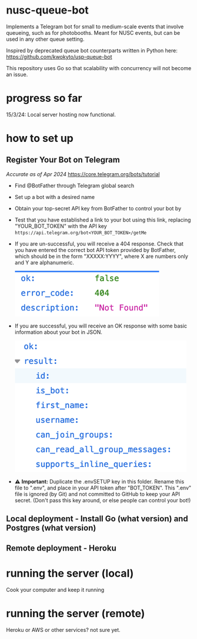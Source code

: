 # nusc-queue-bot
Implements a Telegram bot for small to medium-scale events that involve queueing, such as for photobooths. Meant for NUSC events, but can be used in any other queue setting.

Inspired by deprecated queue bot counterparts written in Python here:
https://github.com/kwokyto/usp-queue-bot

This repository uses Go so that scalability with concurrency will not become an issue.

# progress so far
15/3/24: Local server hosting now functional.

# how to set up

## Register Your Bot on Telegram
*Accurate as of Apr 2024*
https://core.telegram.org/bots/tutorial
- Find @BotFather through Telegram global search
- Set up a bot with a desired name
- Obtain your top-secret API key from BotFather to control your bot by
- Test that you have established a link to your bot using this link, replacing "YOUR_BOT_TOKEN" with the API key
`https://api.telegram.org/bot<YOUR_BOT_TOKEN>/getMe`
- If you are un-successful, you will receive a 404 response. Check that you have entered the correct bot API token provided by BotFather, which should be in the form "XXXXX:YYYY", where X are numbers only and Y are alphanumeric.
  
    ![404 reponse!](./images/setup_unsuccessfulAPItoken.png)

- If you are successful, you will receive an OK response with some basic information about your bot in JSON.
  
    ![200 OK reponse!](./images/setup_successfulAPItoken.png)

- :warning: **Important:** Duplicate the .envSETUP key in this folder. Rename this file to ".env", and place in your API token after "BOT_TOKEN". This ".env" file is ignored (by Git) and not committed to GitHub to keep your API secret. (Don't pass this key around, or else people can control your bot!)

## Local deployment - Install Go (what version) and Postgres (what version)

## Remote deployment - Heroku


# running the server (local)
Cook your computer and keep it running

# running the server (remote)
Heroku or AWS or other services? not sure yet.
